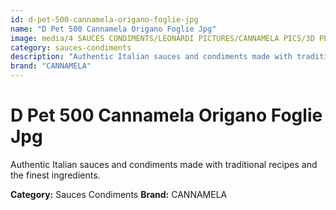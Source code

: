 ```yaml
---
id: d-pet-500-cannamela-origano-foglie-jpg
name: "D Pet 500 Cannamela Origano Foglie Jpg"
image: media/4 SAUCES CONDIMENTS/LEONARDI PICTURES/CANNAMELA PICS/3D PET 500 CANNAMELA ORIGANO FOGLIE_jpg.jpg
category: sauces-condiments
description: "Authentic Italian sauces and condiments made with traditional recipes and the finest ingredients."
brand: "CANNAMELA"
---
```


# D Pet 500 Cannamela Origano Foglie Jpg

Authentic Italian sauces and condiments made with traditional recipes and the finest ingredients.

**Category:** Sauces Condiments
**Brand:** CANNAMELA
